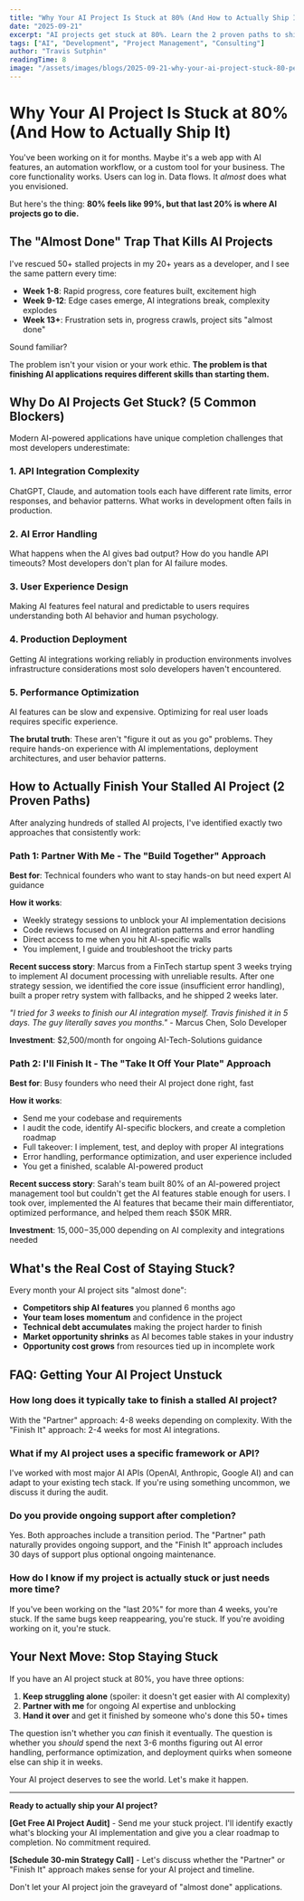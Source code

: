 ```yaml
---
title: "Why Your AI Project Is Stuck at 80% (And How to Actually Ship It)"
date: "2025-09-21"
excerpt: "AI projects get stuck at 80%. Learn the 2 proven paths to ship your stalled app with expert guidance or full completion services."
tags: ["AI", "Development", "Project Management", "Consulting"]
author: "Travis Sutphin"
readingTime: 8
image: "/assets/images/blogs/2025-09-21-why-your-ai-project-stuck-80-percent.png"
---
```


# Why Your AI Project Is Stuck at 80% (And How to Actually Ship It)

You've been working on it for months. Maybe it's a web app with AI features, an automation workflow, or a custom tool for your business. The core functionality works. Users can log in. Data flows. It *almost* does what you envisioned.

But here's the thing: **80% feels like 99%, but that last 20% is where AI projects go to die.**

## The "Almost Done" Trap That Kills AI Projects

I've rescued 50+ stalled projects in my 20+ years as a developer, and I see the same pattern every time:

- **Week 1-8**: Rapid progress, core features built, excitement high
- **Week 9-12**: Edge cases emerge, AI integrations break, complexity explodes
- **Week 13+**: Frustration sets in, progress crawls, project sits "almost done"

Sound familiar?

The problem isn't your vision or your work ethic. **The problem is that finishing AI applications requires different skills than starting them.**

## Why Do AI Projects Get Stuck? (5 Common Blockers)

Modern AI-powered applications have unique completion challenges that most developers underestimate:

### 1. API Integration Complexity
ChatGPT, Claude, and automation tools each have different rate limits, error responses, and behavior patterns. What works in development often fails in production.

### 2. AI Error Handling
What happens when the AI gives bad output? How do you handle API timeouts? Most developers don't plan for AI failure modes.

### 3. User Experience Design
Making AI features feel natural and predictable to users requires understanding both AI behavior and human psychology.

### 4. Production Deployment
Getting AI integrations working reliably in production environments involves infrastructure considerations most solo developers haven't encountered.

### 5. Performance Optimization
AI features can be slow and expensive. Optimizing for real user loads requires specific experience.

**The brutal truth**: These aren't "figure it out as you go" problems. They require hands-on experience with AI implementations, deployment architectures, and user behavior patterns.

## How to Actually Finish Your Stalled AI Project (2 Proven Paths)

After analyzing hundreds of stalled AI projects, I've identified exactly two approaches that consistently work:

### Path 1: Partner With Me - The "Build Together" Approach

**Best for**: Technical founders who want to stay hands-on but need expert AI guidance

**How it works**:
- Weekly strategy sessions to unblock your AI implementation decisions
- Code reviews focused on AI integration patterns and error handling
- Direct access to me when you hit AI-specific walls
- You implement, I guide and troubleshoot the tricky parts

**Recent success story**: Marcus from a FinTech startup spent 3 weeks trying to implement AI document processing with unreliable results. After one strategy session, we identified the core issue (insufficient error handling), built a proper retry system with fallbacks, and he shipped 2 weeks later.

*"I tried for 3 weeks to finish our AI integration myself. Travis finished it in 5 days. The guy literally saves you months."* - Marcus Chen, Solo Developer

**Investment**: $2,500/month for ongoing AI-Tech-Solutions guidance

### Path 2: I'll Finish It - The "Take It Off Your Plate" Approach

**Best for**: Busy founders who need their AI project done right, fast

**How it works**:
- Send me your codebase and requirements
- I audit the code, identify AI-specific blockers, and create a completion roadmap
- Full takeover: I implement, test, and deploy with proper AI integrations
- Error handling, performance optimization, and user experience included
- You get a finished, scalable AI-powered product

**Recent success story**: Sarah's team built 80% of an AI-powered project management tool but couldn't get the AI features stable enough for users. I took over, implemented the AI features that became their main differentiator, optimized performance, and helped them reach $50K MRR.

**Investment**: $15,000-$35,000 depending on AI complexity and integrations needed

## What's the Real Cost of Staying Stuck?

Every month your AI project sits "almost done":

- **Competitors ship AI features** you planned 6 months ago
- **Your team loses momentum** and confidence in the project
- **Technical debt accumulates** making the project harder to finish
- **Market opportunity shrinks** as AI becomes table stakes in your industry
- **Opportunity cost grows** from resources tied up in incomplete work

## FAQ: Getting Your AI Project Unstuck

### How long does it typically take to finish a stalled AI project?
With the "Partner" approach: 4-8 weeks depending on complexity. With the "Finish It" approach: 2-4 weeks for most AI integrations.

### What if my AI project uses a specific framework or API?
I've worked with most major AI APIs (OpenAI, Anthropic, Google AI) and can adapt to your existing tech stack. If you're using something uncommon, we discuss it during the audit.

### Do you provide ongoing support after completion?
Yes. Both approaches include a transition period. The "Partner" path naturally provides ongoing support, and the "Finish It" approach includes 30 days of support plus optional ongoing maintenance.

### How do I know if my project is actually stuck or just needs more time?
If you've been working on the "last 20%" for more than 4 weeks, you're stuck. If the same bugs keep reappearing, you're stuck. If you're avoiding working on it, you're stuck.

## Your Next Move: Stop Staying Stuck

If you have an AI project stuck at 80%, you have three options:

1. **Keep struggling alone** (spoiler: it doesn't get easier with AI complexity)
2. **Partner with me** for ongoing AI expertise and unblocking
3. **Hand it over** and get it finished by someone who's done this 50+ times

The question isn't whether you *can* finish it eventually. The question is whether you *should* spend the next 3-6 months figuring out AI error handling, performance optimization, and deployment quirks when someone else can ship it in weeks.

Your AI project deserves to see the world. Let's make it happen.

---

**Ready to actually ship your AI project?**

**[Get Free AI Project Audit]** - Send me your stuck project. I'll identify exactly what's blocking your AI implementation and give you a clear roadmap to completion. No commitment required.

**[Schedule 30-min Strategy Call]** - Let's discuss whether the "Partner" or "Finish It" approach makes sense for your AI project and timeline.

Don't let your AI project join the graveyard of "almost done" applications.